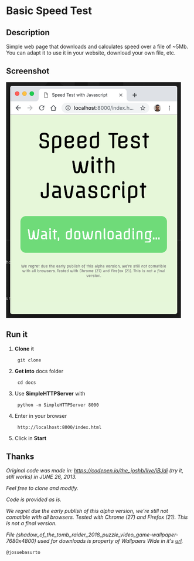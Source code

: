 # Basic Speed Test

## Description

Simple web page that downloads and calculates speed over a file of ~5Mb. You can adapt it to use it in your website, download your own file, etc.

## Screenshot

![Screenshot Speed Test @josuebasurto](docs/images/screenshot.png?raw=true "Screenshot Speed Test @josuebasurto")

## Run it 

1) **Clone** it

        git clone 

2) **Get into** docs folder

        cd docs

2) Use **SimpleHTTPServer** with

        python -m SimpleHTTPServer 8000

3) Enter in your browser

        http://localhost:8000/index.html

4) Click in **Start**

## Thanks 

_Original code was made in: https://codepen.io/the_joshb/live/jBJdi (try it, still works) in JUNE 26, 2013._

_Feel free to clone and modify._

_Code is provided as is._

_We regret due the early publish of this alpha version, we're still not comatible with all browsers. Tested with Chrome (27) and Firefox (21). This is not a final version._

_File (shadow_of_the_tomb_raider_2018_puzzle_video_game-wallpaper-7680x4800) used for downloads is property of Wallpaers Wide in it's [url](http://wallpaperswide.com/shadow_of_the_tomb_raider_2018_puzzle_video_game-wallpapers.html)._

    @josuebasurto